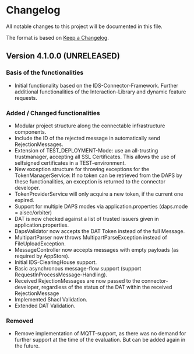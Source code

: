 # Changelog
All notable changes to this project will be documented in this file.

The format is based on [Keep a Changelog](https://keepachangelog.com/en/1.0.0/).

## Version 4.1.0.0 (UNRELEASED)

### Basis of the functionalities
- Initial functionality based on the IDS-Connector-Framework. Further additional functionalities of the Interaction-Library and dynamic feature requests.

### Added / Changed functionalities
- Modular project structure along the connectable infrastructure components.
- Include the ID of the rejected message in automatically send RejectionMessages.
- Extension of TEST_DEPLOYMENT-Mode: use an all-trusting trustmanager, accepting all SSL Certificates. This allows the use of selfsigned certificates in a TEST-environment.
- New exception structure for throwing exceptions for the TokenManagerService: If no token can be retrieved from the DAPS by these functionalities, an exception is returned to the connector developer.
- TokenProviderService will only acquire a new token, if the current one expired.
- Support for multiple DAPS modes via application.properties (daps.mode = aisec/orbiter)
- DAT is now checked against a list of trusted issuers given in application.properties.
- DapsValidator now accepts the DAT Token instead of the full Message.
- MultipartParser now throws MultipartParseException instead of FileUploadException.
- MessageController now accepts messages with empty payloads (as required by AppStore).
- Initial IDS-ClearingHouse support.
- Basic asynchronous message-flow support (support RequestInProcessMessage-Handling).
- Received RejectionMessages are now passed to the connector-developer, regardless of the status of the DAT within the received RejectionMessage
- Implemented Shacl Validation.
- Extended DAT Validation.
 
 ### Removed
 - Remove implementation of MQTT-support, as there was no demand for further support at the time of the evaluation. But can be added again in the future.
